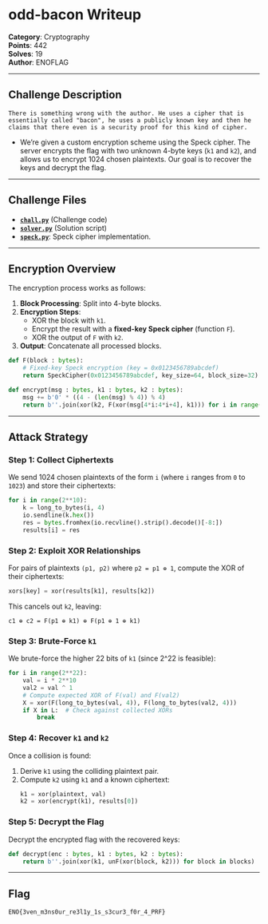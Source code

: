 # **odd-bacon** Writeup  
**Category**: Cryptography  
**Points**: 442  
**Solves**: 19  
**Author**: ENOFLAG  

---

## Challenge Description
`There is something wrong with the author. He uses a cipher that is essentially called "bacon", he uses a publicly known key and then he claims that there even is a security proof for this kind of cipher.`  

- We’re given a custom encryption scheme using the Speck cipher. The server encrypts the flag with two unknown 4-byte keys (`k1` and `k2`), and allows us to encrypt 1024 chosen plaintexts. Our goal is to recover the keys and decrypt the flag.

---

## Challenge Files
- **[`chall.py`](chall.py)** (Challenge code)  
- **[`solver.py`](solver.py)** (Solution script)
- **[`speck.py`](speck.py)**: Speck cipher implementation.

---

## Encryption Overview
The encryption process works as follows:  
1. **Block Processing**: Split into 4-byte blocks.  
2. **Encryption Steps**:  
   - XOR the block with `k1`.  
   - Encrypt the result with a **fixed-key Speck cipher** (function `F`).  
   - XOR the output of `F` with `k2`.  
3. **Output**: Concatenate all processed blocks.

```python
def F(block : bytes):
    # Fixed-key Speck encryption (key = 0x0123456789abcdef)
    return SpeckCipher(0x0123456789abcdef, key_size=64, block_size=32).encrypt(...)

def encrypt(msg : bytes, k1 : bytes, k2 : bytes):
    msg += b'0' * ((4 - (len(msg) % 4)) % 4)
    return b''.join(xor(k2, F(xor(msg[4*i:4*i+4], k1))) for i in range(len(msg) // 4))
```

---

## Attack Strategy
### **Step 1: Collect Ciphertexts**
We send 1024 chosen plaintexts of the form `i` (where `i` ranges from `0` to `1023`) and store their ciphertexts:  
```python
for i in range(2**10):
    k = long_to_bytes(i, 4)
    io.sendline(k.hex())
    res = bytes.fromhex(io.recvline().strip().decode()[-8:])
    results[i] = res
```

### **Step 2: Exploit XOR Relationships**
For pairs of plaintexts `(p1, p2)` where `p2 = p1 ⊕ 1`, compute the XOR of their ciphertexts:  
```python
xors[key] = xor(results[k1], results[k2])
```

This cancels out `k2`, leaving:  
```
c1 ⊕ c2 = F(p1 ⊕ k1) ⊕ F(p1 ⊕ 1 ⊕ k1) 
```

### **Step 3: Brute-Force `k1`**
We brute-force the higher 22 bits of `k1` (since 2^22 is feasible):  
```python
for i in range(2**22):
    val = i * 2**10  
    val2 = val ^ 1
    # Compute expected XOR of F(val) and F(val2)
    X = xor(F(long_to_bytes(val, 4)), F(long_to_bytes(val2, 4)))
    if X in L:  # Check against collected XORs
        break
```

### **Step 4: Recover `k1` and `k2`**
Once a collision is found:  
1. Derive `k1` using the colliding plaintext pair.  
2. Compute `k2` using `k1` and a known ciphertext:  
   ```python
   k1 = xor(plaintext, val)
   k2 = xor(encrypt(k1), results[0])
   ```

### **Step 5: Decrypt the Flag**
Decrypt the encrypted flag with the recovered keys:  
```python
def decrypt(enc : bytes, k1 : bytes, k2 : bytes):
    return b''.join(xor(k1, unF(xor(block, k2))) for block in blocks)
```

---

## Flag
`ENO{3ven_m3ns0ur_re3l1y_1s_s3cur3_f0r_4_PRF}`  
